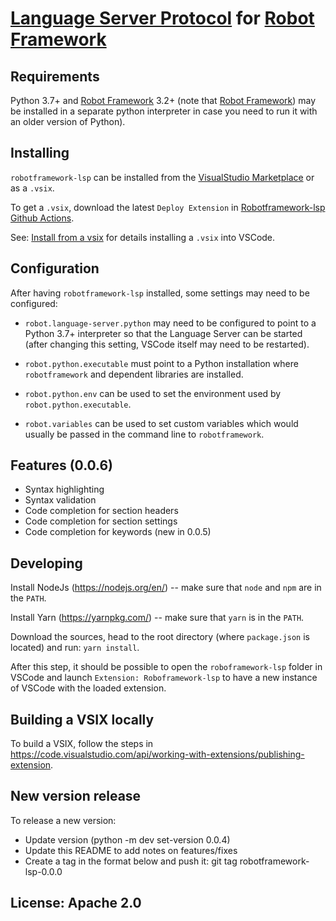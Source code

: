 [Language Server Protocol](https://github.com/Microsoft/language-server-protocol) for [Robot Framework](https://robotframework.org/)
=======

Requirements
-------------

Python 3.7+ and [Robot Framework](https://robotframework.org/) 3.2+ (note that [Robot Framework](https://robotframework.org/)) may
be installed in a separate python interpreter in case you need to run it with an older version of Python).


Installing
-----------

`robotframework-lsp` can be installed from the [VisualStudio Marketplace](https://marketplace.visualstudio.com/items?itemName=robocorptech.robotframework-lsp) or as a `.vsix`.

To get a `.vsix`, download the latest `Deploy Extension` in [Robotframework-lsp Github Actions](https://github.com/robocorp/robotframework-lsp/actions).

See: [Install from a vsix](https://code.visualstudio.com/docs/editor/extension-gallery#_install-from-a-vsix) for details installing a `.vsix` into VSCode.


Configuration
-------------

After having `robotframework-lsp` installed, some settings may need to be configured:

- `robot.language-server.python` may need to be configured to point to a Python 3.7+ interpreter so that the
  Language Server can be started (after changing this setting, VSCode itself may need to be restarted).
  
- `robot.python.executable` must point to a Python installation where `robotframework` and dependent 
  libraries are installed.
  
- `robot.python.env` can be used to set the environment used by `robot.python.executable`.

- `robot.variables` can be used to set custom variables which would usually be passed in the command line to `robotframework`.
  

Features (0.0.6)
-----------------

- Syntax highlighting
- Syntax validation
- Code completion for section headers
- Code completion for section settings
- Code completion for keywords (new in 0.0.5)


Developing
-----------

Install NodeJs (https://nodejs.org/en/) -- make sure that `node` and `npm` are in the `PATH`.

Install Yarn (https://yarnpkg.com/) -- make sure that `yarn` is in the `PATH`.

Download the sources, head to the root directory (where `package.json` is located)
and run: `yarn install`.

After this step, it should be possible to open the `roboframework-lsp` folder in VSCode and launch
`Extension: Roboframework-lsp` to have a new instance of VSCode with the loaded extension.


Building a VSIX locally
------------------------

To build a VSIX, follow the steps in https://code.visualstudio.com/api/working-with-extensions/publishing-extension.

New version release
--------------------

To release a new version:

- Update version (python -m dev set-version 0.0.4)
- Update this README to add notes on features/fixes
- Create a tag in the format below and push it:
  git tag robotframework-lsp-0.0.0

License: Apache 2.0
-------------------
